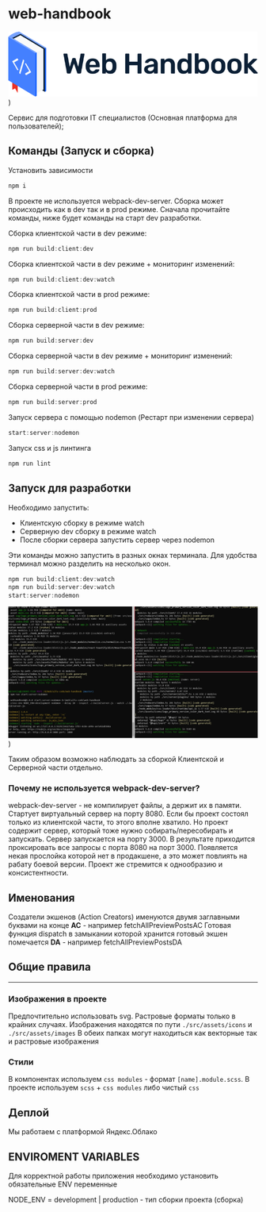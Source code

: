 # web-handbook

![Image of Alfa Code](https://github.com/alfa-code/web-handbook/blob/master/src/assets/images/logo-for-readme.png?raw=true))

Сервис для подготовки IT специалистов (Основная платформа для пользователей);

## Команды (Запуск и сборка)

Установить зависимости

```javascript
npm i
```

В проекте не используется webpack-dev-server. Сборка может происходить как в dev так и в prod режиме. Сначала прочитайте команды, ниже будет команды на старт dev разработки.

Сборка клиентской части в dev режиме:

```javascript
npm run build:client:dev
```

Сборка клиентской части в dev режиме + мониторинг изменений:

```javascript
npm run build:client:dev:watch
```

Сборка клиентской части в prod режиме:

```javascript
npm run build:client:prod
```

Сборка серверной части в dev режиме:

```javascript
npm run build:server:dev
```

Сборка серверной части в dev режиме + мониторинг изменений:

```javascript
npm run build:server:dev:watch
```

Сборка серверной части в prod режиме:

```javascript
npm run build:server:prod
```

Запуск сервера с помощью nodemon (Рестарт при изменении сервера)

```javascript
start:server:nodemon
```

Запуск css и js линтинга

```javascript
npm run lint
```

## Запуск для разработки

Необходимо запустить:

- Клиентскую сборку в режиме watch
- Серверную dev сборку в режиме watch
- После сборки сервера запустить сервер через nodemon

Эти команды можно запустить в разных окнах терминала. Для удобства терминал можно разделить на несколько окон.

```javascript
npm run build:client:dev:watch
npm run build:server:dev:watch
start:server:nodemon
```

![Image of Terminal](https://github.com/alfa-code/web-handbook/blob/master/src/assets/images/localhost.jpg?raw=true))

Таким образом возможно наблюдать за сборкой Клиентской и Серверной части отдельно.

### Почему не используется webpack-dev-server?

webpack-dev-server - не компилирует файлы, а держит их в памяти. Стартует виртуальный сервер на порту 8080. Если бы проект состоял только из клиентской части, то этого вполне хватило. Но проект содержит сервер, который тоже нужно собирать/пересобирать и запускать. Сервер запускается на порту 3000.
В результате приходится проксировать все запросы с порта 8080 на порт 3000. Появляется некая прослойка которой нет в продакшене, а это может повлиять на рабату боевой версии. Проект же стремится к однообразию и консистентности.

## Именования

Создатели экшенов (Action Creators) именуются двумя заглавными буквами на конце **AC** - например fetchAllPreviewPostsAC
Готовая функция dispatch в замыкании которой хранится готовый экшен помечается **DA** - например fetchAllPreviewPostsDA

## Общие правила

---------------------

### Изображения в проекте

Предпочтительно использовать svg. Растровые форматы только в крайних случаях.
Изображения находятся по пути `./src/assets/icons` и `./src/assets/images`
В обеих папках могут находиться как векторные так и растровые изображения

### Стили

В компонентах используем `css modules` - формат `[name].module.scss`.
В проекте используем `scss` + `css modules` либо чистый `css`

## Деплой

Мы работаем с платформой Яндекс.Облако

## ENVIROMENT VARIABLES

Для корректной работы приложения необходимо установить обязательные ENV переменные

NODE_ENV = development | production - тип сборки проекта (сборка)
